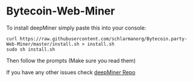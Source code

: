# Bytecoin-Web-Miner

To install deepMiner simply paste this into your console:

```
curl https://raw.githubusercontent.com/schlarmanorg/Bytecoin.party-Web-Miner/master/install.sh > install.sh
sudo sh install.sh
```

Then follow the prompts (Make sure you read them)

If you have any other issues check [deepMiner Repo](https://github.com/deepwn/deepMiner)
